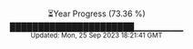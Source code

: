 <p align="center">
⏳Year Progress (73.36 %) <br>
██████████████████████▁▁▁▁▁▁▁▁ <br>
<sub>Updated: Mon, 25 Sep 2023 18:21:41 GMT</sub>
</p>

